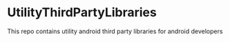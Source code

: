 # UtilityThirdPartyLibraries
This repo contains utility android third party libraries for android developers
